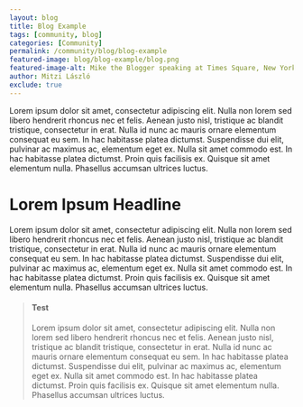 ```yaml
---
layout: blog
title: Blog Example
tags: [community, blog]
categories: [Community]
permalink: /community/blog/blog-example
featured-image: blog/blog-example/blog.png
featured-image-alt: Mike the Blogger speaking at Times Square, New York City, New York
author: Mitzi László
exclude: true
---
```




Lorem ipsum dolor sit amet, consectetur adipiscing elit. Nulla non lorem sed libero hendrerit rhoncus nec et felis. Aenean justo nisl, tristique ac blandit tristique, consectetur in erat. Nulla id nunc ac mauris ornare elementum consequat eu sem. In hac habitasse platea dictumst. Suspendisse dui elit, pulvinar ac maximus ac, elementum eget ex. Nulla sit amet commodo est. In hac habitasse platea dictumst. Proin quis facilisis ex. Quisque sit amet elementum nulla. Phasellus accumsan ultrices luctus.


# Lorem Ipsum Headline

Lorem ipsum dolor sit amet, consectetur adipiscing elit. Nulla non lorem sed libero hendrerit rhoncus nec et felis. Aenean justo nisl, tristique ac blandit tristique, consectetur in erat. Nulla id nunc ac mauris ornare elementum consequat eu sem. In hac habitasse platea dictumst. Suspendisse dui elit, pulvinar ac maximus ac, elementum eget ex. Nulla sit amet commodo est. In hac habitasse platea dictumst. Proin quis facilisis ex. Quisque sit amet elementum nulla. Phasellus accumsan ultrices luctus.

 > <h4>Test</h4>
 > Lorem ipsum dolor sit amet, consectetur adipiscing elit. Nulla non lorem sed libero hendrerit rhoncus nec et felis. Aenean justo nisl, tristique ac blandit tristique, consectetur in erat. Nulla id nunc ac mauris ornare elementum consequat eu sem. In hac habitasse platea dictumst. Suspendisse dui elit, pulvinar ac maximus ac, elementum eget ex. Nulla sit amet commodo est. In hac habitasse platea dictumst. Proin quis facilisis ex. Quisque sit amet elementum nulla. Phasellus accumsan ultrices luctus.


